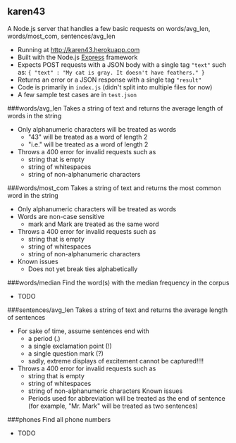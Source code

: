 ## karen43
A Node.js server that handles a few basic requests on words/avg_len, words/most_com, sentences/avg_len
- Running at http://karen43.herokuapp.com
- Built with the Node.js [Express](http://expressjs.com/) framework
- Expects POST requests with a JSON body with a single tag `"text"` such as: `{ "text" : "My cat is gray. It doesn't have feathers." }`
- Returns an error or a JSON response with a single tag `"result"`
- Code is primarily in `index.js` (didn't split into multiple files for now)
- A few sample test cases are in `test.json`

###words/avg_len
Takes a string of text and returns the average length of words in the string

- Only alphanumeric characters will be treated as words 
  - "43" will be treated as a word of length 2
  - "i.e." will be treated as a word of length 2
- Throws a 400 error for invalid requests such as 
  - string that is empty
  - string of whitespaces
  - string of non-alphanumeric characters
	
###words/most_com
Takes a string of text and returns the most common word in the string

- Only alphanumeric characters will be treated as words 
- Words are non-case sensitive
  - mark and Mark are treated as the same word
- Throws a 400 error for invalid requests such as 
  - string that is empty
  - string of whitespaces
  - string of non-alphanumeric characters
- Known issues
  - Does not yet break ties alphabetically

###words/median
Find the word(s) with the median frequency in the corpus
- TODO

###sentences/avg_len
Takes a string of text and returns the average length of sentences 
- For sake of time, assume sentences end with 
	- a period (.)
	- a single exclamation point (!)
	- a single question mark (?)
	- sadly, extreme displays of excitement cannot be captured!!!!
- Throws a 400 error for invalid requests such as 
	- string that is empty
	- string of whitespaces
	- string of non-alphanumeric characters
Known issues
	- Periods used for abbreviation will be treated as the end of sentence
	(for example, "Mr. Mark" will be treated as two sentences)
	
###phones
Find all phone numbers
- TODO
